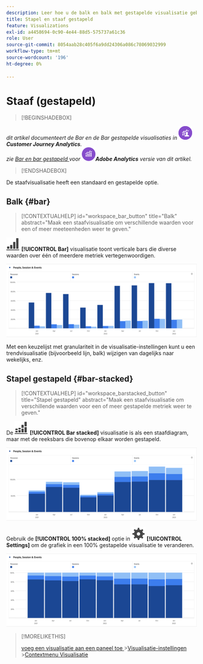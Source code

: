 ```yaml
---
description: Leer hoe u de balk en balk met gestapelde visualisatie gebruikt in Analysis Workspace.
title: Stapel en staaf gestapeld
feature: Visualizations
exl-id: a4458694-0c90-4e44-88d5-575737a61c36
role: User
source-git-commit: 8054aab28c405f6a9dd24306a086c78069032999
workflow-type: tm+mt
source-wordcount: '196'
ht-degree: 0%

---
```


# Staaf (gestapeld)

>[!BEGINSHADEBOX]

_dit artikel documenteert de Bar en de Bar gestapelde visualisaties in_ ![ CustomerJourneyAnalytics ](/help/assets/icons/CustomerJourneyAnalytics.svg) _&#x200B;**Customer Journey Analytics**._<br/>_zie [ Bar en bar gestapeld ](https://experienceleague.adobe.com/nl/docs/analytics/analyze/analysis-workspace/visualizations/bar) voor_ ![ AdobeAnalytics ](/help/assets/icons/AdobeAnalytics.svg) _&#x200B;**Adobe Analytics** versie van dit artikel._


>[!ENDSHADEBOX]

De staafvisualisatie heeft een standaard en gestapelde optie.

## Balk {#bar}

<!-- markdownlint-disable MD034 -->

>[!CONTEXTUALHELP]
>id="workspace_bar_button"
>title="Balk"
>abstract="Maak een staafvisualisatie om verschillende waarden voor een of meer meeteenheden weer te geven."

<!-- markdownlint-enable MD034 -->



![ GraphBarVertical ](/help/assets/icons/GraphBarVertical.svg) **[!UICONTROL Bar]** visualisatie toont verticale bars die diverse waarden over één of meerdere metriek vertegenwoordigen.

![ Virtuele bar visualisatie die veelvoudige metriek met inbegrip van de Kijken van de Pagina, Bezoeken, Ingangen, en Uitgangen tonen.](assets/bar.png)

Met een keuzelijst met granulariteit in de visualisatie-instellingen kunt u een trendvisualisatie (bijvoorbeeld lijn, balk) wijzigen van dagelijks naar wekelijks, enz.

## Stapel gestapeld {#bar-stacked}

<!-- markdownlint-disable MD034 -->

>[!CONTEXTUALHELP]
>id="workspace_barstacked_button"
>title="Stapel gestapeld"
>abstract="Maak een staafvisualisatie om verschillende waarden voor een of meer gestapelde metriek weer te geven."

<!-- markdownlint-enable MD034 -->


De ![ GraphBarVerticalStacked ](/help/assets/icons/GraphBarVerticalStacked.svg) **[!UICONTROL Bar stacked]** visualisatie is als een staafdiagram, maar met de reeksbars die bovenop elkaar worden gestapeld.

![ Gestapeld bar karretje dat veelvoudige metriek toont.](assets/bar-stacked.png)

Gebruik de **[!UICONTROL 100% stacked]** optie in ![ Plaatsend ](/help/assets/icons/Setting.svg) **[!UICONTROL Settings]** om de grafiek in een 100% gestapelde visualisatie te veranderen.

![ A 100% gestapeld staafdiagram.](assets/bar-stacked100.png)

>[!MORELIKETHIS]
>
>[ voeg een visualisatie aan een paneel toe ](/help/analysis-workspace/visualizations/freeform-analysis-visualizations.md#add-visualizations-to-a-panel)
>&#x200B;>[Visualisatie-instellingen ](/help/analysis-workspace/visualizations/freeform-analysis-visualizations.md#settings)
>&#x200B;>[Contextmenu Visualisatie ](/help/analysis-workspace/visualizations/freeform-analysis-visualizations.md#context-menu)
>

